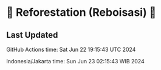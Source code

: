 
# 🌳 Reforestation (Reboisasi) 🌲

## Last Updated

GitHub Actions time: Sat Jun 22 19:15:43 UTC 2024

Indonesia/Jakarta time: Sun Jun 23 02:15:43 WIB 2024

